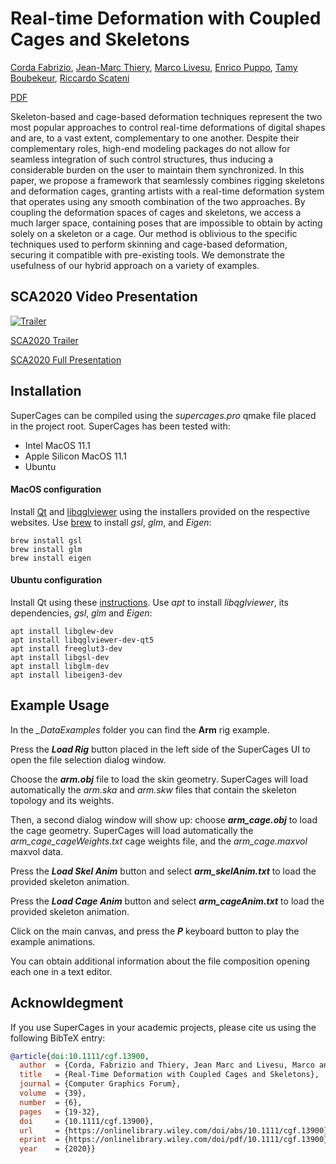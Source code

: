 # Real-time Deformation with Coupled Cages and Skeletons
[Corda Fabrizio](http://www.fabriziocorda.com), [Jean-Marc Thiery](https://perso.telecom-paristech.fr/jthiery/), [Marco Livesu](http://pers.ge.imati.cnr.it/livesu/), [Enrico Puppo](https://www.disi.unige.it/person/PuppoE/), [Tamy Boubekeur](https://perso.telecom-paristech.fr/boubek/), [Riccardo Scateni](http://people.unica.it/riccardoscateni/)

[PDF](http://pers.ge.imati.cnr.it/livesu/papers/CTLPBS20/CTLPBS20.pdf) 

Skeleton-based and cage-based deformation techniques represent the two most popular approaches to control real-time deformations of digital shapes and are, to a vast extent, complementary to one another. Despite their complementary roles, high-end modeling packages do not allow for seamless integration of such control structures, thus inducing a considerable burden on the user to maintain them synchronized. In this paper, we propose a framework that seamlessly combines rigging skeletons and deformation cages, granting artists with a real-time deformation system that operates using any smooth combination of the two approaches. By coupling the deformation spaces of cages and skeletons, we access a much larger space, containing poses that are impossible to obtain by acting solely on a skeleton or a cage. Our method is oblivious to the specific techniques used to perform skinning and cage-based deformation, securing it compatible with pre-existing tools. We demonstrate the usefulness of our hybrid approach on a variety of examples. 

## SCA2020 Video Presentation

[![Trailer](https://img.youtube.com/vi/bfwVCidbX1s/0.jpg)](https://www.youtube.com/watch?v=bfwVCidbX1s)

[SCA2020 Trailer](https://www.youtube.com/watch?v=bfwVCidbX1s)

[SCA2020 Full Presentation](https://www.youtube.com/watch?v=HNuNZP_RMN8)

## Installation
SuperCages can be compiled using the *supercages.pro* qmake file placed in the project root.
SuperCages has been tested with: 
 - Intel MacOS 11.1
 - Apple Silicon MacOS 11.1
 - Ubuntu

#### MacOS configuration
Install [Qt](https://www.qt.io/download) and [libqglviewer](http://libqglviewer.com/download.html) using the installers provided on the respective websites.
Use [brew](https://brew.sh/) to install *gsl*, *glm*, and *Eigen*:

    brew install gsl
    brew install glm
    brew install eigen
    
#### Ubuntu configuration
Install Qt using these [instructions](https://wiki.qt.io/Install_Qt_5_on_Ubuntu).
Use *apt* to install *libqglviewer*, its dependencies, *gsl*, *glm* and *Eigen*:

    apt install libglew-dev
    apt install libqglviewer-dev-qt5
    apt install freeglut3-dev
    apt install libgsl-dev
    apt install libglm-dev
    apt install libeigen3-dev
 
## Example Usage
In the *_DataExamples* folder you can find the **Arm** rig example.

Press the ***Load Rig*** button placed in the left side of the SuperCages UI to open the file selection dialog window. 

Choose the ***arm.obj*** file to load the skin geometry. SuperCages will load automatically the *arm.ska* and *arm.skw* files that contain the skeleton topology and its weights.  

Then, a second dialog window will show up: choose ***arm_cage.obj*** to load the cage geometry. SuperCages will load automatically the *arm_cage_cageWeights.txt* cage weights file, and the *arm_cage.maxvol* maxvol data.

Press the ***Load Skel Anim*** button and select ***arm_skelAnim.txt*** to load the provided skeleton animation. 

Press the ***Load Cage Anim*** button and select ***arm_cageAnim.txt*** to load the provided skeleton animation. 

Click on the main canvas, and press the ***P*** keyboard button to play the example animations.

You can obtain additional information about the file composition opening each one in a text editor.

## Acknowldegment
If you use SuperCages in your academic projects, please cite us using the following 
BibTeX entry:

```bibtex  
@article{doi:10.1111/cgf.13900,
  author  = {Corda, Fabrizio and Thiery, Jean Marc and Livesu, Marco and Puppo, Enrico and Boubekeur, Tamy and Scateni, Riccardo},
  title   = {Real-Time Deformation with Coupled Cages and Skeletons},
  journal = {Computer Graphics Forum},
  volume  = {39},
  number  = {6},
  pages   = {19-32},
  doi     = {10.1111/cgf.13900},
  url     = {https://onlinelibrary.wiley.com/doi/abs/10.1111/cgf.13900},
  eprint  = {https://onlinelibrary.wiley.com/doi/pdf/10.1111/cgf.13900},
  year    = {2020}}
  ```